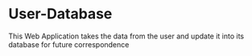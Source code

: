 # User-Database
This Web Application takes the data from the user and update it into its database for future correspondence
